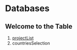 # Databases

## Welcome to the Table 
1. [projectList](https://github.com/nfree2bee/CodeSignal-Databases/blob/master/Welcome%20to%20the%20table/projectList.sql)
2. countriesSelection
